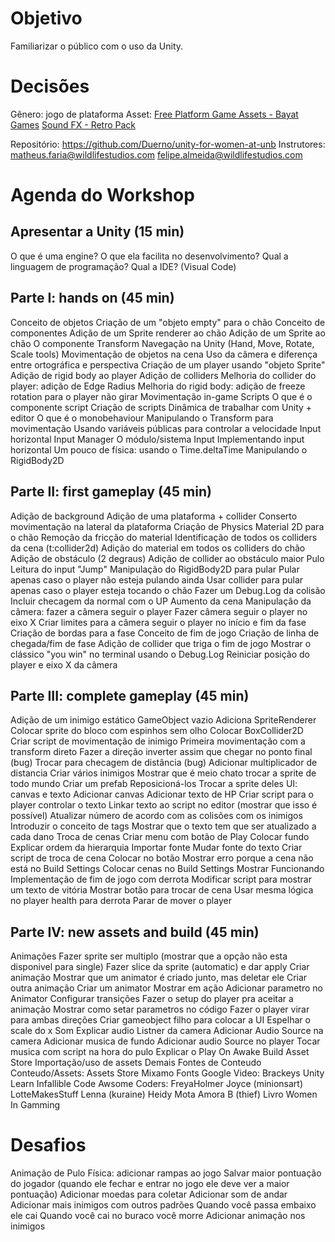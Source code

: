 # Objetivo

Familiarizar o público com o uso da Unity.
# Decisões

Gênero: jogo de plataforma
Asset: 
[Free Platform Game Assets - Bayat Games](https://assetstore.unity.com/packages/2d/environments/free-platform-game-assets-85838)
[Sound FX - Retro Pack](https://assetstore.unity.com/packages/audio/sound-fx/sound-fx-retro-pack-121743)

Repositório: https://github.com/Duerno/unity-for-women-at-unb
Instrutores:
matheus.faria@wildlifestudios.com
felipe.almeida@wildlifestudios.com

# Agenda do Workshop

## Apresentar a Unity (15 min)
O que é uma engine?
O que ela facilita no desenvolvimento?
Qual a linguagem de programação?
Qual a IDE? (Visual Code)

## Parte I: hands on (45 min)
Conceito de objetos
Criação de um "objeto empty" para o chão
Conceito de componentes
Adição de um Sprite renderer ao chão
Adição de um Sprite ao chão
O componente Transform
Navegação na Unity (Hand, Move, Rotate, Scale tools)
Movimentação de objetos na cena
Uso da câmera e diferença entre ortográfica e perspectiva
Criação de um player usando "objeto Sprite"
Adição de rigid body ao player
Adição de colliders
Melhoria do collider do player: adição de Edge Radius
Melhoria do rigid body: adição de freeze rotation para o player não girar
Movimentação in-game
Scripts
O que é o componente script
Criação de scripts
Dinâmica de trabalhar com Unity + editor
O que é o monobehaviour
Manipulando o Transform para movimentação
Usando variáveis públicas para controlar a velocidade
Input horizontal
Input Manager
O módulo/sistema Input
Implementando input horizontal
Um pouco de física: usando o Time.deltaTime
Manipulando o RigidBody2D

## Parte II: first gameplay (45 min)
Adição de background
Adição de uma plataforma + collider
Conserto movimentação na lateral da plataforma
Criação de Physics Material 2D para o chão
Remoção da fricção do material
Identificação de todos os colliders da cena (t:collider2d)
Adição do material em todos os colliders do chão
Adição de obstáculo (2 degraus)
Adição de collider ao obstáculo maior
Pulo
Leitura do input "Jump"
Manipulação do RigidBody2D para pular
Pular apenas caso o player não esteja pulando ainda
Usar collider para pular apenas caso o player esteja tocando o chão
Fazer um Debug.Log da colisão
Incluir checagem da normal com o UP
Aumento da cena
Manipulação da câmera: fazer a câmera seguir o player
Fazer câmera seguir o player no eixo X
Criar limites para a câmera seguir o player no início e fim da fase
Criação de bordas para a fase
Conceito de fim de jogo
Criação de linha de chegada/fim de fase
Adição de collider que triga o fim de jogo
Mostrar o clássico "you win" no terminal usando o Debug.Log
Reiniciar posição do player e eixo X da câmera

## Parte III: complete gameplay (45 min)
Adição de um inimigo estático
GameObject vazio
Adiciona SpriteRenderer
Colocar sprite do bloco com espinhos sem olho
Colocar BoxCollider2D
Criar script de movimentação de inimigo
Primeira movimentação com a transform direto
Fazer a direção inverter assim que chegar no ponto final (bug)
Trocar para checagem de distância (bug)
Adicionar multiplicador de distancia
Criar vários inimigos
Mostrar que é meio chato trocar a sprite de todo mundo
Criar um prefab
Reposicioná-los
Trocar a sprite deles
UI: canvas e texto
Adicionar canvas
Adicionar texto de HP
Criar script para o player controlar o texto
Linkar texto ao script no editor (mostrar que isso é possível)
Atualizar número de acordo com as colisões com os inimigos
Introduzir o conceito de tags
Mostrar que o texto tem que ser atualizado a cada dano
Troca de cenas
Criar menu com botão de Play
Colocar fundo
Explicar ordem da hierarquia
Importar fonte
Mudar fonte do texto
Criar script de troca de cena
Colocar no botão
Mostrar erro porque a cena não está no Build Settings
Colocar cenas no Build Settings
Mostrar Funcionando
Implementação de fim de jogo com derrota
Modificar script para mostrar um texto de vitória
Mostrar botão para trocar de cena
Usar mesma lógica no player health para derrota
Parar de mover o player

## Parte IV: new assets and build (45 min)
Animações
Fazer sprite ser multiplo (mostrar que a opção não esta disponivel para single)
Fazer slice da sprite (automatic) e dar apply
Criar animação
Mostrar que um animator é criado junto, mas deletar ele
Criar outra animação
Criar um animator
Mostrar em ação
Adicionar parametro no Animator
Configurar transições
Fazer o setup do player pra aceitar a animação
Mostrar como setar parametros no código
Fazer o player virar para ambas direções
Criar gameobject filho para colocar a UI
Espelhar o scale do x
Som
Explicar audio Listner da camera
Adicionar Audio Source na camera
Adicionar musica de fundo
Adicionar audio Source no player
Tocar musica com script na hora do pulo
Explicar o Play On Awake
Build
Asset Store
Importação/uso de assets
Demais Fontes de Conteudo
Conteudo/Assets:
Assets Store
Mixamo
Fonts Google
Video:
Brackeys
Unity Learn
Infallible Code
Awsome Coders:
FreyaHolmer
Joyce (minionsart)
LotteMakesStuff
Lenna (kuraine)
Heidy Mota
Amora B (thief)
Livro Women In Gamming

# Desafios
Animação de Pulo
Física: adicionar rampas ao jogo
Salvar maior pontuação do jogador (quando ele fechar e entrar no jogo ele deve ver a maior pontuação)
Adicionar moedas para coletar
Adicionar som de andar
Adicionar mais inimigos com outros padrões
Quando você passa embaixo ele cai
Quando você cai no buraco você morre
Adicionar animação nos inimigos

